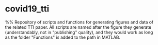 # covid19_tti

%% Repository of scripts and functions for generating figures and data of the related TTI paper. All scripts are named after the figure they generate (understandably, not in "publishing" quality), and they would work as long as the folder "Functions" is added to the path in MATLAB.
